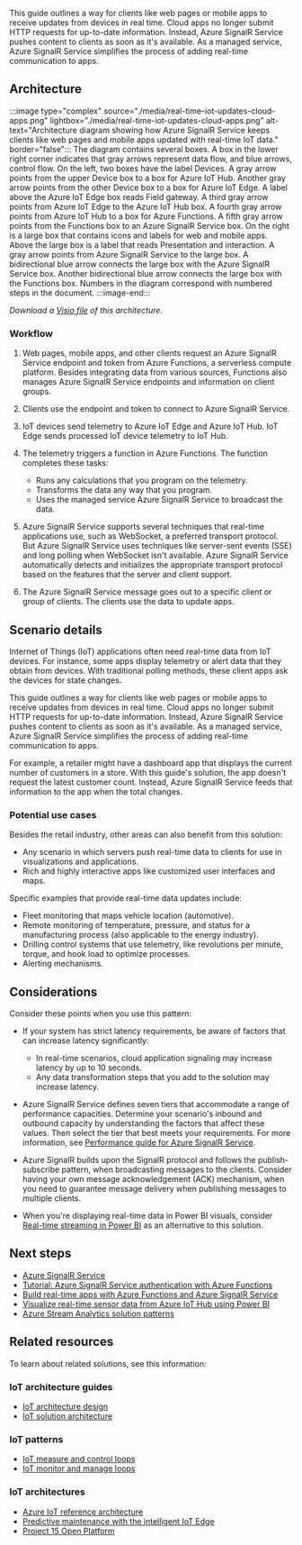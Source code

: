 This guide outlines a way for clients like web pages or mobile apps to receive updates from devices in real time. Cloud apps no longer submit HTTP requests for up-to-date information. Instead, Azure SignalR Service pushes content to clients as soon as it's available. As a managed service, Azure SignalR Service simplifies the process of adding real-time communication to apps.

## Architecture

:::image type="complex" source="./media/real-time-iot-updates-cloud-apps.png" lightbox="./media/real-time-iot-updates-cloud-apps.png" alt-text="Architecture diagram showing how Azure SignalR Service keeps clients like web pages and mobile apps updated with real-time IoT data." border="false":::
   The diagram contains several boxes. A box in the lower right corner indicates that gray arrows represent data flow, and blue arrows, control flow. On the left, two boxes have the label Devices. A gray arrow points from the upper Device box to a box for Azure IoT Hub. Another gray arrow points from the other Device box to a box for Azure IoT Edge. A label above the Azure IoT Edge box reads Field gateway. A third gray arrow points from Azure IoT Edge to the Azure IoT Hub box. A fourth gray arrow points from Azure IoT Hub to a box for Azure Functions. A fifth gray arrow points from the Functions box to an Azure SignalR Service box. On the right is a large box that contains icons and labels for web and mobile apps. Above the large box is a label that reads Presentation and interaction. A gray arrow points from Azure SignalR Service to the large box. A bidirectional blue arrow connects the large box with the Azure SignalR Service box. Another bidirectional blue arrow connects the large box with the Functions box. Numbers in the diagram correspond with numbered steps in the document.
:::image-end:::

*Download a [Visio file](https://arch-center.azureedge.net/real-time-iot-updates-cloud-apps.vsdx) of this architecture.*

### Workflow

1. Web pages, mobile apps, and other clients request an Azure SignalR Service endpoint and token from Azure Functions, a serverless compute platform. Besides integrating data from various sources, Functions also manages Azure SignalR Service endpoints and information on client groups.

1. Clients use the endpoint and token to connect to Azure SignalR Service.

1. IoT devices send telemetry to Azure IoT Edge and Azure IoT Hub. IoT Edge sends processed IoT device telemetry to IoT Hub.

1. The telemetry triggers a function in Azure Functions. The function completes these tasks:

   - Runs any calculations that you program on the telemetry.
   - Transforms the data any way that you program.
   - Uses the managed service Azure SignalR Service to broadcast the data.

1. Azure SignalR Service supports several techniques that real-time applications use, such as WebSocket, a preferred transport protocol. But Azure SignalR Service uses techniques like server-sent events (SSE) and long polling when WebSocket isn't available. Azure SignalR Service automatically detects and initializes the appropriate transport protocol based on the features that the server and client support.

1. The Azure SignalR Service message goes out to a specific client or group of clients. The clients use the data to update apps.

## Scenario details

Internet of Things (IoT) applications often need real-time data from IoT devices. For instance, some apps display telemetry or alert data that they obtain from devices. With traditional polling methods, these client apps ask the devices for state changes.

This guide outlines a way for clients like web pages or mobile apps to receive updates from devices in real time. Cloud apps no longer submit HTTP requests for up-to-date information. Instead, Azure SignalR Service pushes content to clients as soon as it's available. As a managed service, Azure SignalR Service simplifies the process of adding real-time communication to apps.

For example, a retailer might have a dashboard app that displays the current number of customers in a store. With this guide's solution, the app doesn't request the latest customer count. Instead, Azure SignalR Service feeds that information to the app when the total changes.

### Potential use cases

Besides the retail industry, other areas can also benefit from this solution:

- Any scenario in which servers push real-time data to clients for use in visualizations and applications.
- Rich and highly interactive apps like customized user interfaces and maps.

Specific examples that provide real-time data updates include:

- Fleet monitoring that maps vehicle location (automotive).
- Remote monitoring of temperature, pressure, and status for a manufacturing process (also applicable to the energy industry).
- Drilling control systems that use telemetry, like revolutions per minute, torque, and hook load to optimize processes.
- Alerting mechanisms.

## Considerations

Consider these points when you use this pattern:

- If your system has strict latency requirements, be aware of factors that can increase latency significantly:

  - In real-time scenarios, cloud application signaling may increase latency by up to 10 seconds.
  - Any data transformation steps that you add to the solution may increase latency.

- Azure SignalR Service defines seven tiers that accommodate a range of performance capacities. Determine your scenario's inbound and outbound capacity by understanding the factors that affect these values. Then select the tier that best meets your requirements. For more information, see [Performance guide for Azure SignalR Service](/azure/azure-signalr/signalr-concept-performance).

- Azure SignalR builds upon the SignalR protocol and follows the publish-subscribe pattern, when broadcasting messages to the clients. Consider having your own message acknowledgement (ACK) mechanism, when you need to guarantee message delivery when publishing messages to multiple clients.

- When you're displaying real-time data in Power BI visuals, consider [Real-time streaming in Power BI](/power-bi/connect-data/service-real-time-streaming) as an alternative to this solution.

## Next steps

- [Azure SignalR Service](https://azure.microsoft.com/services/signalr-service/)
- [Tutorial: Azure SignalR Service authentication with Azure Functions](/azure/azure-signalr/signalr-tutorial-authenticate-azure-functions)
- [Build real-time apps with Azure Functions and Azure SignalR Service](/azure/azure-signalr/signalr-concept-azure-functions)
- [Visualize real-time sensor data from Azure IoT Hub using Power BI](/azure/iot-hub/iot-hub-live-data-visualization-in-power-bi)
- [Azure Stream Analytics solution patterns](/azure/stream-analytics/stream-analytics-solution-patterns)

## Related resources

To learn about related solutions, see this information:

### IoT architecture guides

- [IoT architecture design](/azure/architecture/reference-architectures/iot/iot-architecture-overview#guides)
- [IoT solution architecture](./devices-platform-application.yml)

### IoT patterns

- [IoT measure and control loops](./measure-control-loop.yml)
- [IoT monitor and manage loops](./monitor-manage-loop.yml)

### IoT architectures

- [Azure IoT reference architecture](../../reference-architectures/iot.yml)
- [Predictive maintenance with the intelligent IoT Edge](../predictive-maintenance/iot-predictive-maintenance.yml)
- [Project 15 Open Platform](../../solution-ideas/articles/project-15-iot-sustainability.yml)

